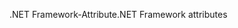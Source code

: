<span data-ttu-id="fda21-101">.NET Framework-Attribute</span><span class="sxs-lookup"><span data-stu-id="fda21-101">.NET Framework attributes</span></span>